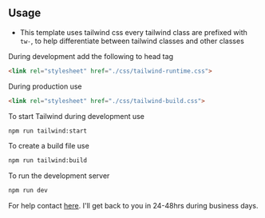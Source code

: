 
## Usage

* This template uses tailwind css every tailwind class are prefixed with `tw-`, to help differentiate
  between tailwind classes and other classes  


During development add the following to head tag

```html
<link rel="stylesheet" href="./css/tailwind-runtime.css">
```
During production use

```html
<link rel="stylesheet" href="./css/tailwind-build.css">
```

To start Tailwind during development use
```html
npm run tailwind:start
```

To create a build file use
```html
npm run tailwind:build
```

To run the development server
```html
npm run dev
```



For help contact [here](tally.so/r/woO0Kx). I'll get back to you in 24-48hrs during business days.